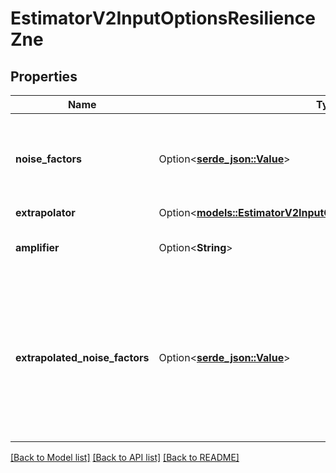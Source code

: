 # EstimatorV2InputOptionsResilienceZne

## Properties

Name | Type | Description | Notes
------------ | ------------- | ------------- | -------------
**noise_factors** | Option<[**serde_json::Value**](.md)> | A list of floats representing noise factors to use for noise amplification | [optional]
**extrapolator** | Option<[**models::EstimatorV2InputOptionsResilienceZneExtrapolator**](EstimatorV2_input_options_resilience_zne_extrapolator.md)> |  | [optional]
**amplifier** | Option<**String**> | Technique to use for amplifying noise. | [optional]
**extrapolated_noise_factors** | Option<[**serde_json::Value**](.md)> | A list of floats representing noise factors to evaluate the fit extrapolation models at, or the string 'auto' to set them based on the noise factors. | [optional]

[[Back to Model list]](../README.md#documentation-for-models) [[Back to API list]](../README.md#documentation-for-api-endpoints) [[Back to README]](../README.md)


